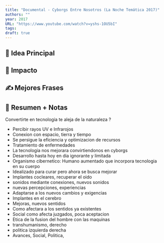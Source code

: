 ```yaml
---
title: "Documental - Cyborgs Entre Nosotros (La Noche Temática 2017)"
authors: ""
year: 2017
URL: "https://www.youtube.com/watch?v=yshs-1OU5bI"
tags: 
draft: true
---
```

## 🌱 Idea Principal

## 🌌 Impacto

## ✍ Mejores Frases

## 📔 Resumen + Notas
Convertirte en tecnologia te aleja de la naturaleza ?
- Percibir rayos UV e Infrarojos
- Conexion con espacio, tierra y tiempo
- Se persigue la eficiencia y optimizacion de recursos
- Tratamiento de enfermedades
- La tecnologia nos mejorara convirtiendonos en cyborgs
- Desarrollo hasta hoy en dia ignorante y limitada
- Organismo cibernetico: Humano aumentado que incorpora tecnologia en su cuerpo
- Idealizado para curar pero ahora se busca mejorar
- Implantes cocleares, recuperar el oido
- sonidos mediante conexiones, nuevos sonidos
- nuevas percepciones, experiencias
- Adaptarse a los nuevos cambios y exigencias
- Implantes en el cerebro
- Mejoras, nuevos sentidos
- Como afectara a los sentidos ya existentes
- Social como afecta juzgados, poca aceptacion
- Etica de la fusion del hombre con las maquinas
- transhumanismo, derecho
- politica izquierda derecha
- Avances, Social, Politica, 